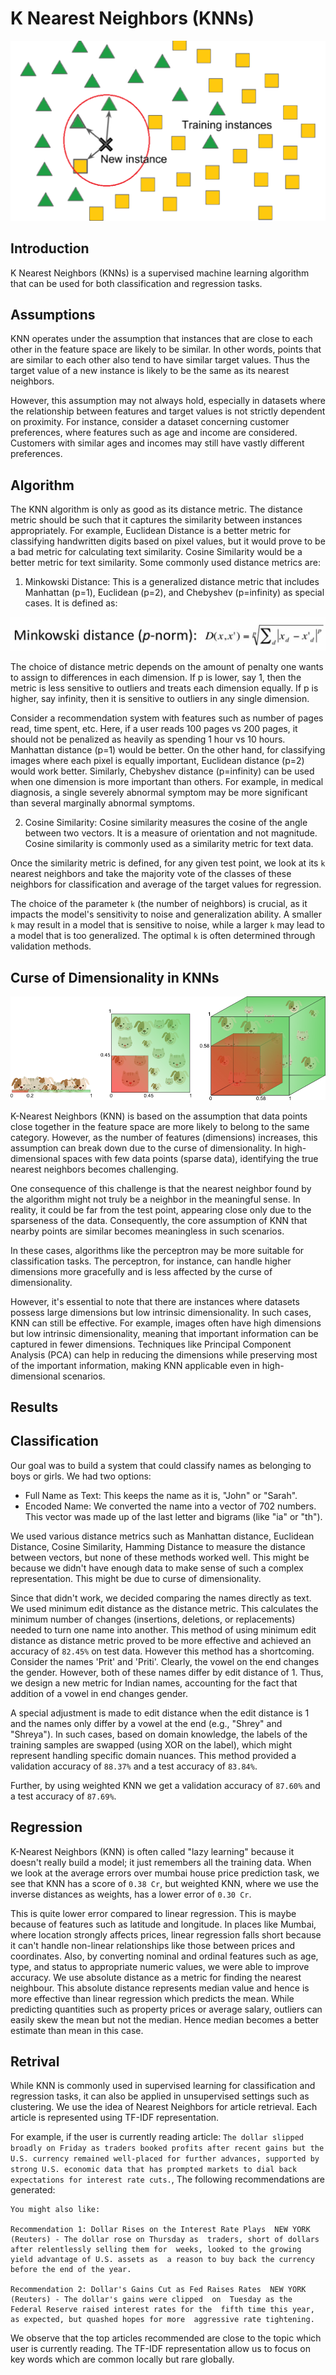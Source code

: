 # K Nearest Neighbors (KNNs)

<img src="../assets/img/knn1.webp" alt="KNN">

## Introduction

K Nearest Neighbors (KNNs) is a supervised machine learning algorithm that can be used for both classification and regression tasks. 

## Assumptions

KNN operates under the assumption that instances that are close to each other in the feature space are likely to be similar. In other words, points that are similar to each other also tend to have similar target values. Thus the target value of a new instance is likely to be the same as its nearest neighbors.

However, this assumption may not always hold, especially in datasets where the relationship between features and target values is not strictly dependent on proximity. For instance, consider a dataset concerning customer preferences, where features such as age and income are considered. Customers with similar ages and incomes may still have vastly different preferences.

## Algorithm

The KNN algorithm is only as good as its distance metric. The distance metric should be such that it captures the similarity between instances appropriately. For example, Euclidean Distance is a better metric for classifying handwritten digits based on pixel values, but it would prove to be a bad metric for calculating text similarity. Cosine Similarity would be a better metric for text similarity. Some commonly used distance metrics are: 

1. Minkowski Distance: This is a generalized distance metric that includes Manhattan (p=1), Euclidean (p=2), and Chebyshev (p=infinity) as special cases. It is defined as:

<img src="../assets/img/minkowski-distance.png" alt="Minkowski Distance">

The choice of distance metric depends on the amount of penalty one wants to assign to differences in each dimension. If p is lower, say 1, then the metric is less sensitive to outliers and treats each dimension equally. If p is higher, say infinity, then it is sensitive to outliers in any single dimension.

Consider a recommendation system with features such as number of pages read, time spent, etc. Here, if a user reads 100 pages vs 200 pages, it should not be penalized as heavily as spending 1 hour vs 10 hours. Manhattan distance (p=1) would be better. On the other hand, for classifying images where each pixel is equally important, Euclidean distance (p=2) would work better. Similarly, Chebyshev distance (p=infinity) can be used when one dimension is more important than others. For example, in medical diagnosis, a single severely abnormal symptom may be more significant than several marginally abnormal symptoms.

2. Cosine Similarity: Cosine similarity measures the cosine of the angle between two vectors. It is a measure of orientation and not magnitude. Cosine similarity is commonly used as a similarity metric for text data.

Once the similarity metric is defined, for any given test point, we look at its `k` nearest neighbors and take the majority vote of the classes of these neighbors for classification and average of the target values for regression. 

The choice of the parameter `k` (the number of neighbors) is crucial, as it impacts the model's sensitivity to noise and generalization ability. A smaller ```k``` may result in a model that is sensitive to noise, while a larger ```k``` may lead to a model that is too generalized. The optimal `k` is often determined through validation methods.

## Curse of Dimensionality in KNNs

<img src="../assets/img/curseofdimensionality.png" alt="curse-of-dimensionality">

K-Nearest Neighbors (KNN) is based on the assumption that data points close together in the feature space are more likely to belong to the same category. However, as the number of features (dimensions) increases, this assumption can break down due to the curse of dimensionality. In high-dimensional spaces with few data points (sparse data), identifying the true nearest neighbors becomes challenging.

One consequence of this challenge is that the nearest neighbor found by the algorithm might not truly be a neighbor in the meaningful sense. In reality, it could be far from the test point, appearing close only due to the sparseness of the data. Consequently, the core assumption of KNN that nearby points are similar becomes meaningless in such scenarios.

In these cases, algorithms like the perceptron may be more suitable for classification tasks. The perceptron, for instance, can handle higher dimensions more gracefully and is less affected by the curse of dimensionality.

However, it's essential to note that there are instances where datasets possess large dimensions but low intrinsic dimensionality. In such cases, KNN can still be effective. For example, images often have high dimensions but low intrinsic dimensionality, meaning that important information can be captured in fewer dimensions. Techniques like Principal Component Analysis (PCA) can help in reducing the dimensions while preserving most of the important information, making KNN applicable even in high-dimensional scenarios.

## Results

## Classification

Our goal was to build a system that could classify names as belonging to boys or girls. We had two options:

* Full Name as Text: This keeps the name as it is, "John" or "Sarah".
* Encoded Name: We converted the name into a vector of 702 numbers. This vector was made up of the last letter and bigrams (like "ia" or "th").

We used various distance metrics such as Manhattan distance, Euclidean Distance, Cosine Similarity, Hamming Distance to measure the distance between vectors, but none of these methods worked well. This might be because we didn't have enough data to make sense of such a complex representation. This might be due to curse of dimensionality.

Since that didn't work, we decided comparing the names directly as text. We used minimum edit distance as the distance metric. This calculates the minimum number of changes (insertions, deletions, or replacements) needed to turn one name into another. This method of using minimum edit distance as distance metric proved to be more effective and achieved an accuracy of `82.45%` on test data. However this method has a shortcoming. Consider the names 'Prit' and 'Priti'. Clearly, the vowel on the end changes the gender. However, both of these names differ by edit distance of 1. Thus, we design a new metric for Indian names, accounting for the fact that addition of a vowel in end changes gender.

A special adjustment is made to edit distance when the edit distance is 1 and the names only differ by a vowel at the end (e.g., "Shrey" and "Shreya"). In such cases, based on domain knowledge, the labels of the training samples are swapped (using XOR on the label), which might represent handling specific domain nuances. This method provided a validation accuracy of `88.37%` and a test accuracy of `83.84%`. 

Further, by using weighted KNN we get a validation accuracy of `87.60%` and a test accuracy of `87.69%`.

## Regression

K-Nearest Neighbors (KNN) is often called "lazy learning" because it doesn't really build a model; it just remembers all the training data. When we look at the average errors over mumbai house price prediction task, we see that KNN has a score of `0.38 Cr`, but weighted KNN, where we use the inverse distances as weights, has a lower error of `0.30 Cr`.

This is quite lower error compared to linear regression. This is maybe because of features such as latitude and longitude. In places like Mumbai, where location strongly affects prices, linear regression falls short because it can't handle non-linear relationships like those between prices and coordinates. Also, by converting nominal and ordinal features such as age, type, and status to appropriate numeric values, we were able to improve accuracy. We use absolute distance as a metric for finding the nearest neighbour. This absolute distance represents median value and hence is more effective than linear regression which predicts the mean. While predicting quantities such as property prices or average salary, outliers can easily skew the mean but not the median. Hence median becomes a better estimate than mean in this case.

## Retrival

While KNN is commonly used in supervised learning for classification and regression tasks, it can also be applied in unsupervised settings such as clustering. We use the idea of Nearest Neighbors for article retrieval. Each article is represented using TF-IDF representation. 

For example, if the user is currently reading article: `The dollar slipped broadly on Friday as traders booked profits after recent gains but the U.S. currency remained well-placed for further advances, supported by strong U.S. economic data that has prompted markets to dial back expectations for interest rate cuts.`, The following recommendations are generated:

```
You might also like:

Recommendation 1: Dollar Rises on the Interest Rate Plays  NEW YORK (Reuters) - The dollar rose on Thursday as  traders, short of dollars after relentlessly selling them for  weeks, looked to the growing yield advantage of U.S. assets as  a reason to buy back the currency before the end of the year.

Recommendation 2: Dollar's Gains Cut as Fed Raises Rates  NEW YORK (Reuters) - The dollar's gains were clipped  on  Tuesday as the Federal Reserve raised interest rates for the  fifth time this year, as expected, but quashed hopes for more  aggressive rate tightening.

```

We observe that the top articles recommended are close to the topic which user is currently reading. The TF-IDF representation allow us to focus on key words which are common locally but rare globally.